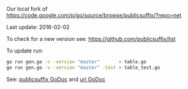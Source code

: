
Our local fork of https://code.google.com/p/go/source/browse/publicsuffix/?repo=net

Last update: 2016-02-02

To check for a new version see: https://github.com/publicsuffix/list

To update run:
```bash
go run gen.go -v -version "master"       > table.go
go run gen.go -v -version "master" -test > table_test.go
```

See: [publicsuffix GoDoc](https://godoc.org/github.com/atomx/publicsuffix) and [uri GoDoc](https://godoc.org/github.com/atomx/publicsuffix/uri)

